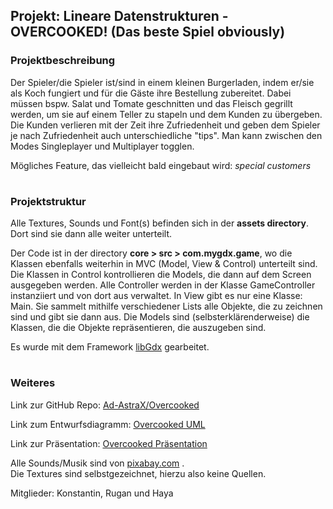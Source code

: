 ## Projekt: Lineare Datenstrukturen - OVERCOOKED! (Das beste Spiel obviously)

### Projektbeschreibung
Der Spieler/die Spieler ist/sind in einem kleinen Burgerladen, indem er/sie als Koch fungiert und für die Gäste ihre Bestellung zubereitet. Dabei müssen bspw. Salat und Tomate geschnitten und das Fleisch gegrillt werden, um sie auf einem Teller zu stapeln und dem Kunden zu übergeben. Die Kunden verlieren mit der Zeit ihre Zufriedenheit und geben dem Spieler je nach Zufriedenheit auch unterschiedliche "tips".
Man kann zwischen den Modes Singleplayer und Multiplayer togglen.

Mögliches Feature, das vielleicht bald eingebaut wird: _special customers_
#

### Projektstruktur
Alle Textures, Sounds und Font(s) befinden sich in der **assets directory**. Dort sind sie dann alle weiter unterteilt.

Der Code ist in der directory **core > src > com.mygdx.game**, wo die Klassen ebenfalls weiterhin in MVC (Model, View & Control) unterteilt sind. Die Klassen in Control kontrollieren die Models, die dann auf dem Screen ausgegeben werden. Alle Controller werden in der Klasse GameController instanziiert und von dort aus verwaltet. In View gibt es nur eine Klasse: Main. Sie sammelt mithilfe verschiedener Lists alle Objekte, die zu zeichnen sind und gibt sie dann aus. Die Models sind (selbsterklärenderweise) die Klassen, die die Objekte repräsentieren, die auszugeben sind.

Es wurde mit dem Framework <a href="https://libgdx.com/"> libGdx</a> gearbeitet.
#

### Weiteres
Link zur GitHub Repo: <a href="https://github.com/Ad-AstraX/Overcooked"> Ad-AstraX/Overcooked </a> <p>
Link zum Entwurfsdiagramm: <a href="https://lucid.app/lucidchart/f7e2f732-a207-4831-a8a4-a84ec467c564/edit?viewport_loc=-10456%2C-12024%2C16580%2C9057%2C0_0&invitationId=inv_7ea10c1d-5fce-4e73-a1c7-80163e3e9f17"> Overcooked UML </a> <p>
Link zur Präsentation: <a href="https://docs.google.com/presentation/d/147CH1_1AjvHHhZZqAYQ-XJWtZZmI2CicsfYmM5irqCY/edit?usp=sharing"> Overcooked Präsentation </a> <p>

Alle Sounds/Musik sind von <a href="https://pixabay.com/de/sound-effects/search/"> pixabay.com</a> . <br>
Die Textures sind selbstgezeichnet, hierzu also keine Quellen.

Mitglieder: Konstantin, Rugan und Haya
#
